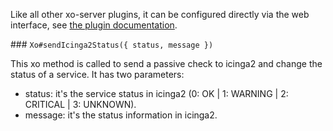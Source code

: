 Like all other xo-server plugins, it can be configured directly via
the web interface, see [the plugin documentation](https://docs.xen-orchestra.com/plugins).

### `Xo#sendIcinga2Status({ status, message })`

This xo method is called to send a passive check to icinga2 and change the status of a service.
It has two parameters:

- status: it's the service status in icinga2 (0: OK | 1: WARNING | 2: CRITICAL | 3: UNKNOWN).
- message: it's the status information in icinga2.
